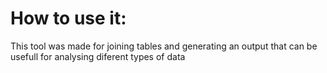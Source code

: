 # How to use it:
This tool was made for joining tables and generating an output that can be usefull for analysing diferent types of data

